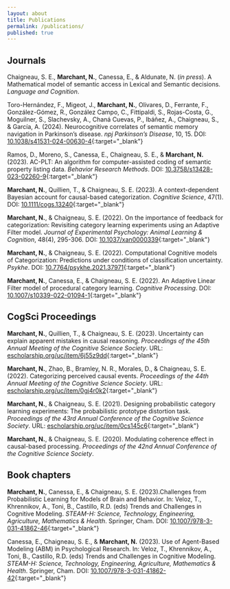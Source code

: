 ```yaml
---
layout: about
title: Publications
permalink: /publications/
published: true
---
```


## Journals

Chaigneau, S. E., **Marchant, N.**, Canessa, E., & Aldunate, N. (*in press*). A Mathematical model of semantic access in Lexical and Semantic decisions. *Language and Cognition*.

Toro-Hernández, F., Migeot, J., **Marchant, N.**, Olivares, D., Ferrante, F., González-Gómez, R., González Campo, C., Fittipaldi, S., Rojas-Costa, G., Moguilner, S., Slachevsky, A., Chaná Cuevas, P., Ibáñez, A., Chaigneau, S., & García, A. (2024). Neurocognitive correlates of semantic memory navigation in Parkinson’s disease. *npj Parkinson’s Disease*, 10, 15. DOI: [10.1038/s41531-024-00630-4](https://www.nature.com/articles/s41531-024-00630-4){:target="_blank"}

Ramos, D., Moreno, S., Canessa, E., Chaigneau, S. E., & **Marchant, N.** (2023). AC-PLT: An algorithm for computer-assisted coding of semantic property listing data. *Behavior Research Methods*. DOI: [10.3758/s13428-023-02260-9](https://link.springer.com/article/10.3758/s13428-023-02260-9){:target="_blank"}

**Marchant, N.**, Quillien, T., & Chaigneau, S. E. (2023). A context-dependent Bayesian account for causal-based categorization. *Cognitive Science*, 47(1). DOI: [10.1111/cogs.13240](https://onlinelibrary.wiley.com/doi/10.1111/cogs.13240){:target="_blank"}

**Marchant, N.**, & Chaigneau, S. E. (2022). On the importance of feedback for categorization: Revisiting category learning experiments using an Adaptive Filter model. *Journal of Experimental Psychology: Animal Learning & Cognition*, 48(4), 295-306. DOI: [10.1037/xan0000339](https://psycnet.apa.org/doiLanding?doi=10.1037%2Fxan0000339){:target="_blank"}

**Marchant, N.**, & Chaigneau, S. E. (2022). Computational Cognitive models of Categorization: Predictions under conditions of classification uncertainty. *Psykhe*. DOI: [10.7764/psykhe.2021.37971](https://ojs.uc.cl/index.php/psykhe/article/view/37971){:target="_blank"}

**Marchant, N.**, Canessa, E., & Chaigneau, S. E. (2022). An Adaptive Linear Filter model of procedural category learning. *Cognitive Processing*. DOI: [10.1007/s10339-022-01094-1](https://link.springer.com/article/10.1007/s10339-022-01094-1){:target="_blank"}

## CogSci Proceedings

**Marchant, N.**, Quillien, T., & Chaigneau, S. E. (2023). Uncertainty can explain apparent mistakes in causal reasoning. *Proceedings of the 45th Annual Meeting of the Cognitive Science Society*. URL: [escholarship.org/uc/item/6j55z9dd](https://escholarship.org/uc/item/6j55z9dd){:target="_blank"}

**Marchant, N.**, Zhao, B., Bramley, N. R., Morales, D., & Chaigneau, S. E. (2022). Categorizing perceived causal events. *Proceedings of the 44th Annual Meeting of the Cognitive Science Society*. URL: [escholarship.org/uc/item/0gj4r0k2](https://escholarship.org/uc/item/0gj4r0k2){:target="_blank"}

**Marchant, N.**, & Chaigneau, S. E. (2021). Designing probabilistic category learning experiments: The probabilistic prototype distortion task. *Proceedings of the 43rd Annual Conference of the Cognitive Science Society*. URL: [escholarship.org/uc/item/0cs145c6](https://escholarship.org/uc/item/0cs145c6){:target="_blank"}

**Marchant, N.**, & Chaigneau, S. E. (2020). Modulating coherence effect in causal-based processing. *Proceedings of the 42nd Annual Conference of the Cognitive Science Society*.

## Book chapters

**Marchant, N.**, Canessa, E., & Chaigneau, S. E. (2023).Challenges from Probabilistic Learning for Models of Brain and Behavior. In: Veloz, T., Khrennikov, A., Toni, B., Castillo, R.D. (eds) Trends and Challenges in Cognitive Modeling. *STEAM-H: Science, Technology, Engineering, Agriculture, Mathematics & Health*. Springer, Cham. DOI: [10.1007/978-3-031-41862-46](https://link.springer.com/chapter/10.1007/978-3-031-41862-4_6){:target="_blank"}

Canessa, E., Chaigneau, S. E., & **Marchant, N.** (2023). Use of Agent-Based Modeling (ABM) in Psychological Research. In: Veloz, T., Khrennikov, A., Toni, B., Castillo, R.D. (eds) Trends and Challenges in Cognitive Modeling. *STEAM-H: Science, Technology, Engineering, Agriculture, Mathematics & Health*. Springer, Cham. DOI: [10.1007/978-3-031-41862-42](https://link.springer.com/chapter/10.1007/978-3-031-41862-4_2){:target="_blank"}